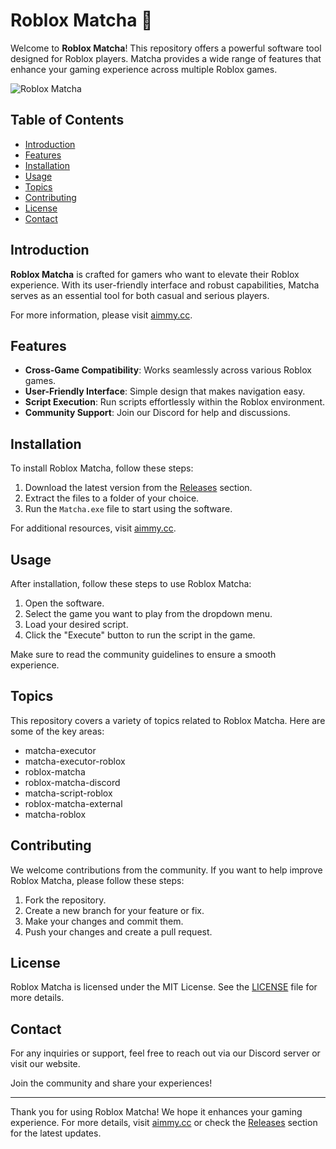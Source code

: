 # Roblox Matcha 🍵

Welcome to **Roblox Matcha**! This repository offers a powerful software tool designed for Roblox players. Matcha provides a wide range of features that enhance your gaming experience across multiple Roblox games. 

![Roblox Matcha](https://example.com/roblox-matcha-image.png)

## Table of Contents

- [Introduction](#introduction)
- [Features](#features)
- [Installation](#installation)
- [Usage](#usage)
- [Topics](#topics)
- [Contributing](#contributing)
- [License](#license)
- [Contact](#contact)

## Introduction

**Roblox Matcha** is crafted for gamers who want to elevate their Roblox experience. With its user-friendly interface and robust capabilities, Matcha serves as an essential tool for both casual and serious players. 

For more information, please visit [aimmy.cc](https://aimmy.cc).

## Features

- **Cross-Game Compatibility**: Works seamlessly across various Roblox games.
- **User-Friendly Interface**: Simple design that makes navigation easy.
- **Script Execution**: Run scripts effortlessly within the Roblox environment.
- **Community Support**: Join our Discord for help and discussions.

## Installation

To install Roblox Matcha, follow these steps:

1. Download the latest version from the [Releases](https://github.com/yourusername/Roblox-Matcha/releases) section.
2. Extract the files to a folder of your choice.
3. Run the `Matcha.exe` file to start using the software.

For additional resources, visit [aimmy.cc](https://aimmy.cc).

## Usage

After installation, follow these steps to use Roblox Matcha:

1. Open the software.
2. Select the game you want to play from the dropdown menu.
3. Load your desired script.
4. Click the "Execute" button to run the script in the game.

Make sure to read the community guidelines to ensure a smooth experience.

## Topics

This repository covers a variety of topics related to Roblox Matcha. Here are some of the key areas:

- matcha-executor
- matcha-executor-roblox
- roblox-matcha
- roblox-matcha-discord
- matcha-script-roblox
- roblox-matcha-external
- matcha-roblox

## Contributing

We welcome contributions from the community. If you want to help improve Roblox Matcha, please follow these steps:

1. Fork the repository.
2. Create a new branch for your feature or fix.
3. Make your changes and commit them.
4. Push your changes and create a pull request.

## License

Roblox Matcha is licensed under the MIT License. See the [LICENSE](LICENSE) file for more details.

## Contact

For any inquiries or support, feel free to reach out via our Discord server or visit our website. 

Join the community and share your experiences!

---

Thank you for using Roblox Matcha! We hope it enhances your gaming experience. For more details, visit [aimmy.cc](https://aimmy.cc) or check the [Releases](https://github.com/yourusername/Roblox-Matcha/releases) section for the latest updates.
